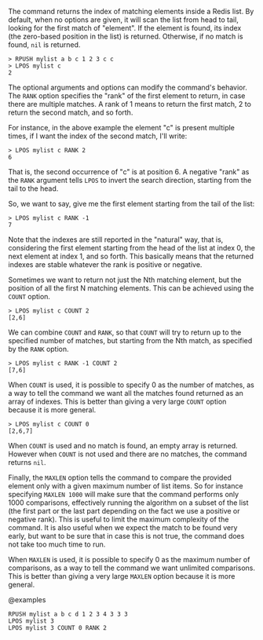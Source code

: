 The command returns the index of matching elements inside a Redis list.
By default, when no options are given, it will scan the list from head to tail,
looking for the first match of "element". If the element is found, its index (the zero-based position in the list) is returned. Otherwise, if no match is found, `nil` is returned.

```
> RPUSH mylist a b c 1 2 3 c c
> LPOS mylist c
2
```

The optional arguments and options can modify the command's behavior.
The `RANK` option specifies the "rank" of the first element to return, in case there are multiple matches. A rank of 1 means to return the first match, 2 to return the second match, and so forth.

For instance, in the above example the element "c" is present multiple times, if I want the index of the second match, I'll write:

```
> LPOS mylist c RANK 2
6
```

That is, the second occurrence of "c" is at position 6.
A negative "rank" as the `RANK` argument tells `LPOS` to invert the search direction, starting from the tail to the head.

So, we want to say, give me the first element starting from the tail of the list:

```
> LPOS mylist c RANK -1
7
```

Note that the indexes are still reported in the "natural" way, that is, considering the first element starting from the head of the list at index 0, the next element at index 1, and so forth. This basically means that the returned indexes are stable whatever the rank is positive or negative.

Sometimes we want to return not just the Nth matching element, but the position of all the first N matching elements. This can be achieved using the `COUNT` option.

```
> LPOS mylist c COUNT 2
[2,6]
```

We can combine `COUNT` and `RANK`, so that `COUNT` will try to return up to the specified number of matches, but starting from the Nth match, as specified by the `RANK` option.

```
> LPOS mylist c RANK -1 COUNT 2
[7,6]
```

When `COUNT` is used, it is possible to specify 0 as the number of matches, as a way to tell the command we want all the matches found returned as an array of indexes. This is better than giving a very large `COUNT` option because it is more general.

```
> LPOS mylist c COUNT 0
[2,6,7]
```

When `COUNT` is used and no match is found, an empty array is returned. However when `COUNT` is not used and there are no matches, the command returns `nil`.

Finally, the `MAXLEN` option tells the command to compare the provided element only with a given maximum number of list items. So for instance specifying `MAXLEN 1000` will make sure that the command performs only 1000 comparisons, effectively running the algorithm on a subset of the list (the first part or the last part depending on the fact we use a positive or negative rank). This is useful to limit the maximum complexity of the command. It is also useful when we expect the match to be found very early, but want to be sure that in case this is not true, the command does not take too much time to run.

When `MAXLEN` is used, it is possible to specify 0 as the maximum number of comparisons, as a way to tell the command we want unlimited comparisons. This is better than giving a very large `MAXLEN` option because it is more general.

@examples

```cli
RPUSH mylist a b c d 1 2 3 4 3 3 3
LPOS mylist 3
LPOS mylist 3 COUNT 0 RANK 2
```

